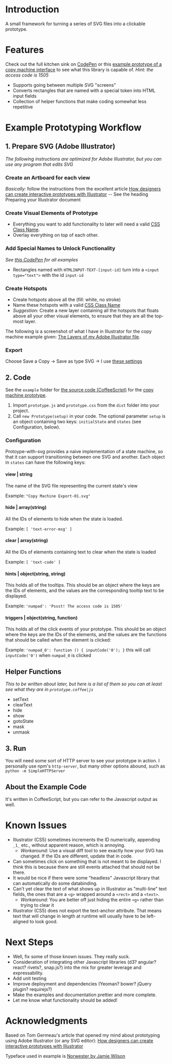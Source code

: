# Introduction #
A small framework for turning a series of SVG files into a clickable prototype.

# Features #
Check out the full kitchen sink on [CodePen](http://codepen.io/cyanos/full/EjjvaL) or this [example prototype of a copy machine interface](http://jayliu50.github.io/prototype-with-svg) to see what this library is capable of. *Hint: the access code is 1505*

- Supports going between multiple SVG "screens"
- Converts rectangles that are named with a special token into HTML input fields
- Collection of helper functions that make coding somewhat less repetitive

# Example Prototyping Workflow #

## 1. Prepare SVG (Adobe Illustrator) ##
*The following instructions are optimized for Adobe Illustrator, but you can use any program that edits SVG*

### Create an Artboard for each view ###
*Basically:* follow the instructions from the excellent article [How designers can create interactive prototypes with Illustrator](http://tomgermeau.com/2014/02/how-designers-can-create-interactive-prototypes-with-illustrator/) -- See the heading Preparing your Illustrator document

### Create Visual Elements of Prototype ###
- Everything you want to add functionality to later will need a valid [CSS Class Name](http://stackoverflow.com/questions/448981/what-characters-are-valid-in-css-class-names-selectors).
- Overlay everything on top of each other.

### Add Special Names to Unlock Functionality ###
*See [this CodePen](http://codepen.io/cyanos/full/EjjvaL) for all examples*

- Rectangles named with `HTMLINPUT-TEXT-[input-id]` turn into a `<input type="text">` with the id `input-id`

### Create Hotspots ###
- Create hotspots above all the  (fill: white, no stroke)
- Name these hotspots with a valid [CSS Class Name](http://stackoverflow.com/questions/448981/what-characters-are-valid-in-css-class-names-selectors)
- *Suggestion:* Create a new layer containing all the hotspots that floats above all your other visual elements, to ensure that they are all the top-most layer.

The following is a screenshot of what I have in Illustrator for the copy machine example given: [The Layers of my Adobe Illustrator file](https://raw.githubusercontent.com/jayliu50/prototype-with-svg/master/example/illustrator/layers.png).

### Export ###
Choose Save a Copy -> Save as type SVG -> I use [these settings](https://raw.githubusercontent.com/jayliu50/prototype-with-svg/master/readme-img/export-to-svg-settings.png)

## 2. Code ##
See the `example` folder for [the source code (CoffeeScript)](example/app.coffee) for the [copy machine prototype](http://jayliu50.github.io/prototype-with-svg).

1. Import `prototype.js` and `prototype.css` from the `dist` folder into your project.
2. Call `new Prototype(setup)` in your code. The optional parameter `setup` is an object containing two keys: `initialState` and `states` (see Configuration, below).

### Configuration ###
Protoype-with-svg provides a naive implementation of a state machine, so that it can support transitioning between one SVG and another. Each object in `states` can have the following keys:

#### view | string ####
The name of the SVG file representing the current state's view

Example: `"Copy Machine Export-01.svg"`

#### hide | array(string) ####
All the IDs of elements to hide when the state is loaded.

Example: `[ 'text-error-msg' ]`

#### clear | array(string) ####
All the IDs of elements containing text to clear when the state is loaded

Example: `[ 'text-code' ]`

#### hints | object(string, string) ####
This holds all of the tooltips. This should be an object where the keys are the IDs of elements, and the values are the corresponding tooltip text to be displayed.

Example: `'numpad': 'Pssst! The access code is 1505'`

#### triggers | object(string, function) ####
This holds all of the click events of your prototype. This should be an object where the keys are the IDs of the elements, and the values are the functions that should be called when the element is clicked:

Example: `'numpad_0': function () { inputCode('0'); }` this will call `inputCode('0')` when `numpad_0` is clicked

## Helper Functions ##
*This to be written about later, but here is a list of them so you can at least see what they are in `prototype.coffee|js`*

- setText
- clearText
- hide
- show
- gotoState
- mask
- unmask

## 3. Run ##

You will need some sort of HTTP server to see your prototype in action. I personally use npm's `http-server`, but many other options abound, such as `python -m SimpleHTTPServer`

## About the Example Code ##
It's written in CoffeeScript, but you can refer to the Javascript output as well.

# Known Issues #
- Illustrator (CS5) sometimes increments the ID numerically, appending `_1_` etc., without apparent reason, which is annoying.
    + *Workaround*: Use a visual diff tool to see exactly how your SVG has changed. If the IDs are different, update that in code.
- Can sometimes click on something that is not meant to be displayed. I think this is because there are still events attached that should not be there.
- It would be nice if there were some "headless" Javascript library that can automatically do some databinding.
- Can't yet clear the text of what shows up in Illustrator as "multi-line" text fields, the ones that are a `<g>` wrapped around a `<rect>` and a `<text>`.
    + *Workaround*: You are better off just hiding the entire `<g>` rather than trying to clear it
- Illustrator (CS5) does not export the text-anchor attribute. That means  text that will change in length at runtime will usually have to be left-aligned to look good.

# Next Steps #
- Well, fix some of those known issues. They really suck.
- Consideration of integrating other Javascript libraries (d3? angular? react? rivets?, snap.js?) into the mix for greater leverage and expressability.
- Add unit testing
- Improve deployment and dependencies (Yeoman? bower? jQuery plugin? requirejs?)
- Make the examples and documentation prettier and more complete.
- Let me know what functionality should be added!

# Acknowledgments #
Based on Tom Germeau's article that opened my mind about prototyping using Adobe Illustrator (or any SVG editor): [How designers can create interactive prototypes with Illustrator](http://tomgermeau.com/2014/02/how-designers-can-create-interactive-prototypes-with-illustrator/)

Typeface used in example is [Norwester by Jamie Wilson](http://jamiewilson.io/norwester/)
